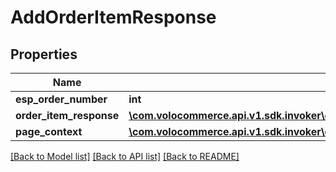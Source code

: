 # AddOrderItemResponse

## Properties
Name | Type | Description | Notes
------------ | ------------- | ------------- | -------------
**esp_order_number** | **int** |  | [optional] 
**order_item_response** | [**\com.volocommerce.api.v1.sdk.invoker\com.volocommerce.api.v1.sdk.model\AddOrderItemResponseBean[]**](AddOrderItemResponseBean.md) |  | [optional] 
**page_context** | [**\com.volocommerce.api.v1.sdk.invoker\com.volocommerce.api.v1.sdk.model\PageContext**](PageContext.md) |  | [optional] 

[[Back to Model list]](../README.md#documentation-for-models) [[Back to API list]](../README.md#documentation-for-api-endpoints) [[Back to README]](../README.md)


